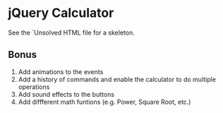 # jQuery Calculator

See the `Unsolved HTML file for a skeleton.

## Bonus
1. Add animations to the events
2. Add a history of commands and enable the calculator to do multiple operations
3. Add sound effects to the buttons
4. Add diffferent math funtions (e.g. Power, Square Root, etc.)
